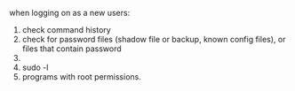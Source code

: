 when logging on as a new users: 
1. check command history
2. check for password files (shadow file or backup, known config files), or files that contain password
3. 
4. sudo -l 
5. programs with root permissions. 
